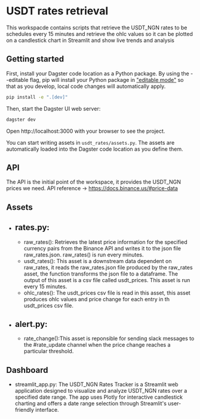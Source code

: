 # USDT rates retrieval 
This workspacde contains scripts that retrieve the USDT_NGN rates to be schedules every 15 minutes and retrieve the
ohlc values so it can be plotted on a candlestick chart in Streamlit and show live trends and analysis

## Getting started

First, install your Dagster code location as a Python package. By using the --editable flag, pip will install your Python package in ["editable mode"](https://pip.pypa.io/en/latest/topics/local-project-installs/#editable-installs) so that as you develop, local code changes will automatically apply.

```bash
pip install -e ".[dev]"
```

Then, start the Dagster UI web server:

```bash
dagster dev
```

Open http://localhost:3000 with your browser to see the project.

You can start writing assets in `usdt_rates/assets.py`. The assets are automatically loaded into the Dagster code location as you define them.

## API
The API is the initial point of the workspace, it provides the USDT_NGN prices we need. API reference -> https://docs.binance.us/#price-data


## Assets
* ## rates.py: 
    * raw_rates(): Retrieves the latest price information for the specified currency pairs from the Binance API and writes it to the json file raw_rates.json. raw_rates() is run every minutes.
    * usdt_rates(): This asset is a downstream data dependent on raw_rates, it reads the raw_rates.json file produced by the raw_rates asset, the function transforms the json file to a dataframe. The output of this asset is a csv file called usdt_prices. This asset is run every 15 minutes.
    * ohlc_rates(): The usdt_prices csv file is read in this asset, this asset produces ohlc values and price change for each entry in th usdt_prices csv file.

* ## alert.py:
    * rate_change():This asset is reponsible for sending slack messages to the #rate_update channel when the price change reaches a particular threshold.

## Dashboard
* streamlit_app.py: The USDT_NGN Rates Tracker is a Streamlit web application designed to visualize and analyze USDT_NGN rates over a specified date range. The app uses Plotly for interactive candlestick charting and offers a date range selection through Streamlit's user-friendly interface.
